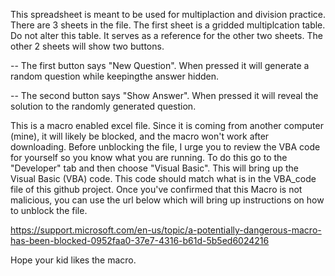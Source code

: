 This spreadsheet is meant to be used for multiplaction and division practice. There are 3 sheets in the file. The first sheet is a gridded multiplcation table.
Do not alter this table. It serves as a reference for the other two sheets. The other 2 sheets will show two buttons.

-- The first button says "New Question". When pressed it will generate a random question while keepingthe answer hidden.

-- The second button says "Show Answer". When pressed it will reveal the solution to the randomly generated question.

This is a macro enabled excel file. Since it is coming from another computer (mine), it will likely be blocked, and the macro won't work after downloading.
Before unblocking the file, I urge you to review the VBA code for yourself so you know what you are running. To do this go to the "Developer" tab and then
choose "Visual Basic". This will bring up the Visual Basic (VBA) code. This code should match what is in the VBA_code file of this github project.
Once you've confirmed that this Macro is not malicious, you can use the url below which will bring up instructions on how to unblock the file.

https://support.microsoft.com/en-us/topic/a-potentially-dangerous-macro-has-been-blocked-0952faa0-37e7-4316-b61d-5b5ed6024216

Hope your kid likes the macro.
